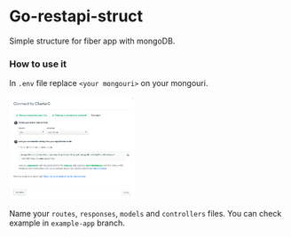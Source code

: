 # Go-restapi-struct

Simple structure for fiber app with mongoDB.

### How to use it

In `.env` file replace `<your mongouri>` on your mongouri.

<img src="https://github.com/boro8eyy/go-restapi-struct/raw/readme/images/mongouri.png" width="45%" height="45%">

Name your `routes`, `responses`, `models` and `controllers` files. You can check example in `example-app` branch.
